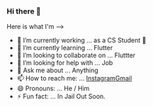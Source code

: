 ### Hi there 👋


Here is what I'm -->

- 🔭 I’m currently working ... as a CS Student 🤣
- 🌱 I’m currently learning ... Flutter
- 👯 I’m looking to collaborate on ... Fluttter
- 🤔 I’m looking for help with ... Job
- 💬 Ask me about ... Anything
- 📫 How to reach me: ... [Instagram](https://www.instagram.com/in_jail_out_soon_23/)[Gmail](mukulphoughat@gmail.com)
- 😄 Pronouns: ... He / Him
- ⚡ Fun fact: ... In Jail Out Soon.

